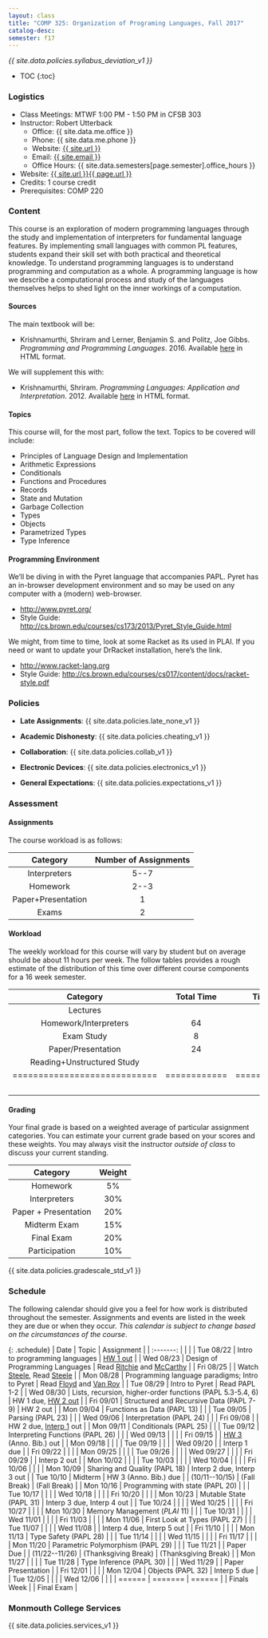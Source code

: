 ```yaml
---
layout: class
title: "COMP 325: Organization of Programing Languages, Fall 2017"
catalog-desc: 
semester: f17
---
```


*{{ site.data.policies.syllabus_deviation_v1 }}*

* TOC
{:toc}

### Logistics

* Class Meetings: MTWF 1:00 PM - 1:50 PM in CFSB 303
* Instructor: Robert Utterback
  * Office: {{ site.data.me.office }}
  * Phone: {{ site.data.me.phone }}
  * Website: <a href="{{ site.url }}">{{ site.url }}</a>
  * Email: <a href="mailto:{{ site.email }}">{{ site.email }}</a>
  * Office Hours: {{ site.data.semesters[page.semester].office_hours }}
* Website: <a href="{{ site.url }}{{ page.url }}">{{ site.url }}{{ page.url }}</a>
* Credits: 1 course credit
* Prerequisites: COMP 220

### Content

This course is an exploration of modern programming languages through
the study and implementation of interpreters for fundamental language
features. By implementing small languages with common PL features,
students expand their skill set with both practical and theoretical
knowledge. To understand programming languages is to understand
programming and computation as a whole. A programming language is how
we describe a computational process and study of the languages
themselves helps to shed light on the inner workings of a computation.

#### Sources

The main textbook will be: 

* Krishnamurthi, Shriram and Lerner, Benjamin S. and Politz, Joe
Gibbs. *Programming and Programming Languages*. 2016. Available
[here](http://papl.cs.brown.edu/2016/) in HTML format.

We will supplement this with:

* Krishnamurthi, Shriram. *Programming Languages: Application and
Interpretation*. 2012. Available
[here](http://cs.brown.edu/courses/cs173/2012/book/) in HTML format.

#### Topics

This course will, for the most part, follow the text. Topics to be covered will include: 

* Principles of Language Design and Implementation
* Arithmetic Expressions
* Conditionals
* Functions and Procedures 
* Records
* State and Mutation
* Garbage Collection
* Types
* Objects
* Parametrized Types 
* Type Inference

#### Programming Environment

We’ll be diving in with the Pyret language that accompanies PAPL. Pyret has an in-browser development environment and so may be used on any computer with a (modern) web-browser.
* http://www.pyret.org/
* Style Guide: http://cs.brown.edu/courses/cs173/2013/Pyret_Style_Guide.html

We might, from time to time, look at some Racket as its used in PLAI. If you need or want to update your
DrRacket installation, here’s the link.
* http://www.racket-lang.org
* Style Guide:
  http://cs.brown.edu/courses/cs017/content/docs/racket-style.pdf

### Policies

* **Late Assignments**: {{ site.data.policies.late_none_v1 }}

* **Academic Dishonesty**: {{ site.data.policies.cheating_v1 }}

* **Collaboration**: {{ site.data.policies.collab_v1 }}

* **Electronic Devices**: {{ site.data.policies.electronics_v1 }}

* **General Expectations**: {{ site.data.policies.expectations_v1 }}

### Assessment

#### Assignments

The course workload is as follows:

| Category           | Number of Assignments |
| :-----:            |             :-------: |
| Interpreters       |                  5--7 |
| Homework           |                  2--3 |
| Paper+Presentation |                     1 |
| Exams              |                     2 |

#### Workload

The weekly workload for this course will vary by student but on
average should be about 11 hours per week. The follow tables
provides a rough estimate of the distribution of this time over
different course components for a 16 week semester.

| Category                     |   Total Time |     Time/week (hours) |
| :-----:                      |    :-------: |   :-----------------: |
| Lectures                     |              |                     3 |
| Homework/Interpreters        |           64 |                     4 |
| Exam Study                   |            8 |                   0.5 |
| Paper/Presentation           |           24 |                   1.5 |
| Reading+Unstructured Study   |              |                     2 |
| ============================ | ============ | ===================== |
|                              |              |                    11 |

#### Grading

Your final grade is based on a weighted average of particular
assignment categories. You can estimate your current grade based on
your scores and these weights. You may always visit the instructor
*outside of class* to discuss your current standing.

| Category             |    Weight |
| :-----:              | :-------: |
| Homework             |        5% |
| Interpreters         |       30% |
| Paper + Presentation |       20% |
| Midterm Exam         |       15% |
| Final Exam           |       20% |
| Participation        |       10% |

{{ site.data.policies.gradescale_std_v1 }}

### Schedule
The following calendar should give you a feel for how work is
distributed throughout the semester. Assignments and events are listed
in the week they are due or when they occur. *This calendar is subject
to change based on the circumstances of the course*.

{: .schedule}
| Date           | Topic                                                      | Assignment                                   |
| :-------:      |                                                            |                                              |
| Tue 08/22      | Intro to programming languages                             | [HW 1 out](hw1.pdf)                          |
| Wed 08/23      | Design of Programming Languages                            | Read [Ritchie][2] and [McCarthy][1]          |
| Fri 08/25      |                                                            | Watch [Steele][3], Read [Steele](steele.pdf) |
| Mon 08/28      | Programming language paradigms; Intro to Pyret             | Read [Floyd][4] and [Van Roy](vanroy.pdf)    |
| Tue 08/29      | Intro to Pyret                                             | Read PAPL 1-2                                |
| Wed 08/30      | Lists, recursion, higher-order functions (PAPL 5.3-5.4, 6) | HW 1 due, [HW 2 out](hw2.pdf)                |
| Fri 09/01      | Structured and Recursive Data (PAPL 7-9)                   | HW 2 out                                     |
| Mon 09/04      | Functions as Data (PAPL 13)                                |                                              |
| Tue 09/05      | Parsing (PAPL 23)                                          |                                              |
| Wed 09/06      | Interpretation (PAPL 24)                                   |                                              |
| Fri 09/08      |                                                            | HW 2 due, [Interp 1](./interp1.pdf) out      |
| Mon 09/11      | Conditionals (PAPL 25)                                     |                                              |
| Tue 09/12      | Interpreting Functions (PAPL 26)                           |                                              |
| Wed 09/13      |                                                            |                                              |
| Fri 09/15      |                                                            | [HW 3](./hw3-paper.pdf) (Anno. Bib.) out           |
| Mon 09/18      |                                                            |                                              |
| Tue 09/19      |                                                            |                                              |
| Wed 09/20      |                                                            | Interp 1 due                                 |
| Fri 09/22      |                                                            |                                              |
| Mon 09/25      |                                                            |                                              |
| Tue 09/26      |                                                            |                                              |
| Wed 09/27      |                                                            |                                              |
| Fri 09/29      |                                                            | Interp 2 out                                 |
| Mon 10/02      |                                                            |                                              |
| Tue 10/03      |                                                            |                                              |
| Wed 10/04      |                                                            |                                              |
| Fri 10/06      |                                                            |                                              |
| Mon 10/09      | Sharing and Quality (PAPL 18)                              | Interp 2 due, Interp 3 out                   |
| Tue 10/10      | Midterm                                                    | HW 3 (Anno. Bib.) due                        |
| (10/11--10/15) | (Fall Break)                                               | (Fall Break)                                 |
| Mon 10/16      | Programming with state (PAPL 20)                           |                                              |
| Tue 10/17      |                                                            |                                              |
| Wed 10/18      |                                                            |                                              |
| Fri 10/20      |                                                            |                                              |
| Mon 10/23      | Mutable State (PAPL 31)                                    | Interp 3 due, Interp 4 out                   |
| Tue 10/24      |                                                            |                                              |
| Wed 10/25      |                                                            |                                              |
| Fri 10/27      |                                                            |                                              |
| Mon 10/30      | Memory Management (*PLAI* 11)                              |                                              |
| Tue 10/31      |                                                            |                                              |
| Wed 11/01      |                                                            |                                              |
| Fri 11/03      |                                                            |                                              |
| Mon 11/06      | First Look at Types (PAPL 27)                              |                                              |
| Tue 11/07      |                                                            |                                              |
| Wed 11/08      |                                                            | Interp 4 due, Interp 5 out                   |
| Fri 11/10      |                                                            |                                              |
| Mon 11/13      | Type Safety (PAPL 28)                                      |                                              |
| Tue 11/14      |                                                            |                                              |
| Wed 11/15      |                                                            |                                              |
| Fri 11/17      |                                                            |                                              |
| Mon 11/20      | Parametric Polymorphism (PAPL 29)                          |                                              |
| Tue 11/21      |                                                            | Paper Due                                    |
| (11/22--11/26) | (Thanksgiving Break)                                       | (Thanksgiving Break)                         |
| Mon 11/27      |                                                            |                                              |
| Tue 11/28      | Type Inference (PAPL 30)                                   |                                              |
| Wed 11/29      |                                                            | Paper Presentation                           |
| Fri 12/01      |                                                            |                                              |
| Mon 12/04      | Objects (PAPL 32)                                          | Interp 5 due                                 |
| Tue 12/05      |                                                            |                                              |
| Wed 12/06      |                                                            |                                              |
| ======         | =======                                                    | ======                                       |
| Finals Week    |                                                            | Final Exam                                   |

[1]: http://www-formal.stanford.edu/jmc/history/lisp/lisp.html
[2]: https://www.bell-labs.com/usr/dmr/www/chist.html
[3]: https://www.youtube.com/watch?v=_ahvzDzKdB0
[4]: http://dl.acm.org/citation.cfm?id=359140

### Monmouth College Services

{{ site.data.policies.services_v1 }}

<!-- Local Variables: -->
<!-- eval: (orgtbl-mode) -->
<!-- End: -->
